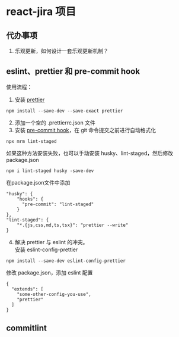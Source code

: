 # react-jira 项目

## 代办事项
1. 乐观更新，如何设计一套乐观更新机制？

## eslint、prettier 和 pre-commit hook
使用流程：
1. 安装 [prettier](https://prettier.io/docs/en/install.html)
``` 
npm install --save-dev --save-exact prettier
```
2. 添加一个空的 .prettierrc.json 文件
3. 安装 [pre-commit hook](https://prettier.io/docs/en/precommit.html)，在 git 命令提交之前进行自动格式化
```
npx mrm lint-staged
```
如果这种方法安装失败，也可以手动安装 husky、lint-staged，然后修改 package.json
``` 
npm i lint-staged husky -save-dev
```
在package.json文件中添加
``` 
"husky": {
    "hooks": {
      "pre-commit": "lint-staged"
    }
},
"lint-staged": {
    "*.{js,css,md,ts,tsx}": "prettier --write"
}
```
4. 解决 prettier 与 eslint 的冲突。  
安装 eslint-config-prettier
``` 
npm install --save-dev eslint-config-prettier 
```
修改 package.json，添加 eslint 配置
``` 
{
  "extends": [
    "some-other-config-you-use",
    "prettier"
  ]
}
```
## commitlint
